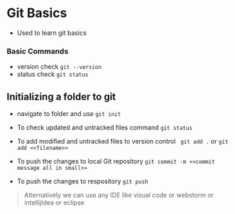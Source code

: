 # Git Basics
- Used to learn git basics

### Basic Commands
- version check ``` git --version ```
- status check ``` git status ```

## Initializing a folder to git
- navigate to folder and use ``` git init ```

- To check updated and untracked files command ```git status```
- To add  modified and untracked files to version control ``` git add .``` or ``` git add <<filename>> ```
- To push the changes to local Git repository
```git commit -m <<commit message all in small>>```
- To push the changes to respository ```git push```

> Alternatively we can use any IDE like visual code or webstorm or intellijIdea or eclipse